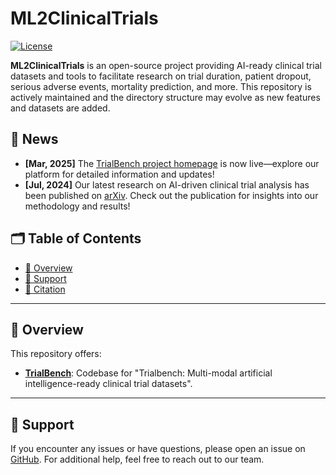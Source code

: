# ML2ClinicalTrials

[![License](https://img.shields.io/github/license/ML2Health/ML2ClinicalTrials.svg)](https://github.com/ML2Health/ML2ClinicalTrials/blob/main/LICENSE)

**ML2ClinicalTrials** is an open-source project providing AI-ready clinical trial datasets and tools to facilitate research on trial duration, patient dropout, serious adverse events, mortality prediction, and more. This repository is actively maintained and the directory structure may evolve as new features and datasets are added.

## 📰 News
* **[Mar, 2025]** The [TrialBench project homepage](https://huyjj.github.io/Trialbench/) is now live—explore our platform for detailed information and updates!
* **[Jul, 2024]** Our latest research on AI-driven clinical trial analysis has been published on [arXiv](https://arxiv.org/pdf/2407.00631). Check out the publication for insights into our methodology and results!


## 🗂 Table of Contents
- [📝 Overview](#-overview)
- [💼 Support](#-support)
- [📢 Citation](#-citation)

---

## 📝 Overview

This repository offers:
- [**TrialBench**](https://github.com/ML2Health/ML2ClinicalTrials/tree/main/TrialBench): Codebase for "Trialbench: Multi-modal artificial intelligence-ready clinical trial datasets".

---

## 💼 Support

If you encounter any issues or have questions, please open an issue on [GitHub](https://github.com/ML2Health/ML2ClinicalTrials/issues). For additional help, feel free to reach out to our team.

